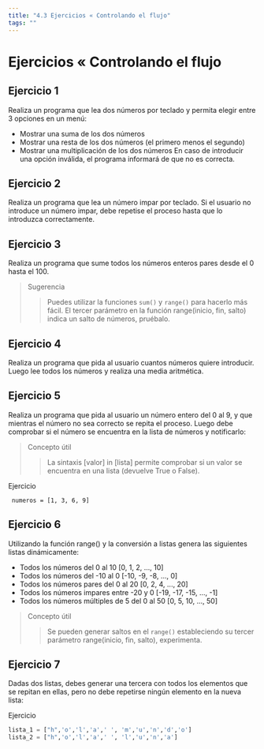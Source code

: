 ```yaml
---
title: "4.3 Ejercicios « Controlando el flujo"
tags: ""
---
```


# Ejercicios « Controlando el flujo

## Ejercicio 1

Realiza un programa que lea dos números por teclado y permita elegir entre 3 opciones en un menú:

-   Mostrar una suma de los dos números
-   Mostrar una resta de los dos números (el primero menos el segundo)
-   Mostrar una multiplicación de los dos números
    En caso de introducir una opción inválida, el programa informará de que no es correcta.

## Ejercicio 2

Realiza un programa que lea un número impar por teclado. Si el usuario no introduce un número impar, debe repetise el proceso hasta que lo introduzca correctamente.

## Ejercicio 3

Realiza un programa que sume todos los números enteros pares desde el 0 hasta el 100.

> Sugerencia
>
> > Puedes utilizar la funciones `sum()` y `range()` para hacerlo más fácil.
> > El tercer parámetro en la función range(inicio, fin, salto) indica un salto de números, pruébalo.

## Ejercicio 4

Realiza un programa que pida al usuario cuantos números quiere introducir. Luego lee todos los números y realiza una media aritmética.

## Ejercicio 5

Realiza un programa que pida al usuario un número entero del 0 al 9, y que mientras el número no sea correcto se repita el proceso. Luego debe comprobar si el número se encuentra en la lista de números y notificarlo:

> Concepto útil
>
> > La sintaxis [valor] in [lista] permite comprobar si un valor se encuentra en una lista (devuelve True o False).

Ejercicio

` numeros = [1, 3, 6, 9]`

## Ejercicio 6

Utilizando la función range() y la conversión a listas genera las siguientes listas dinámicamente:

-   Todos los números del 0 al 10 [0, 1, 2, ..., 10]
-   Todos los números del -10 al 0 [-10, -9, -8, ..., 0]
-   Todos los números pares del 0 al 20 [0, 2, 4, ..., 20]
-   Todos los números impares entre -20 y 0 [-19, -17, -15, ..., -1]
-   Todos los números múltiples de 5 del 0 al 50 [0, 5, 10, ..., 50]

> Concepto útil
>
> > Se pueden generar saltos en el `range()` estableciendo su tercer parámetro range(inicio, fin, salto), experimenta.

## Ejercicio 7

Dadas dos listas, debes generar una tercera con todos los elementos que se repitan en ellas, pero no debe repetirse ningún elemento en la nueva lista:

Ejercicio

```python
lista_1 = ["h",'o','l','a',' ', 'm','u','n','d','o']
lista_2 = ["h",'o','l','a',' ', 'l','u','n','a']

```
